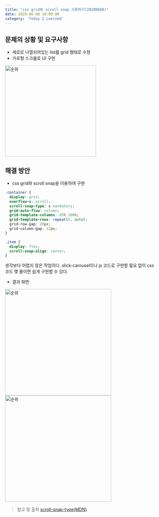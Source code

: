 ```yaml
---
title: "css grid와 scroll snap 사용하기(20200608)"
date: 2020-06-08 16:00:00
category: 'Today I Learned'
---
```




## 문제의 상황 및 요구사항

- 세로로 나열되어있는 list를 grid 형태로 수정
- 가로형 스크롤로 UI 구현

<img width="300" alt="순위" src="https://user-images.githubusercontent.com/36187948/84028795-51dbc000-a9cc-11ea-9d45-10c8cfeabd48.png">





## 해결 방안

- css grid와 scroll snap을 이용하여 구현

```scss
.container {
  display: grid;
  overflow-x: scroll;
  scroll-snap-type: x mandatory;
  grid-auto-flow: column;
  grid-template-columns: 85% 100%;
  grid-template-rows: repeat(5, auto);
  grid-row-gap: 20px;
  grid-column-gap: 12px;
}
```

```scss
.item {
  display: flex;
  scroll-snap-align: center;
}
```

생각보다 어렵지 않은 작업이다. slick-carousel이나 js 코드로 구현할 필요 없이 css 코드 몇 줄이면 쉽게 구현할 수 있다.

- 결과 화면

<img width="350"  alt="순위" src="https://user-images.githubusercontent.com/36187948/84004692-e9c6b300-a9a6-11ea-9f29-0d6f6d010082.png"> <img width="350" alt="순위" src="https://user-images.githubusercontent.com/36187948/84004696-eaf7e000-a9a6-11ea-806f-535114ed0324.png">

> 참고 및 출처
> [scroll-snap-type(MDN)](https://developer.mozilla.org/en-US/docs/Web/CSS/scroll-snap-type)